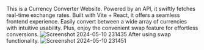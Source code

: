 This is a Currency Converter Website.
Powered by an API, it swiftly fetches real-time exchange rates. Built with Vite + React, it offers a seamless frontend experience. Easily convert between a wide array of currencies with intuitive usability. Plus, enjoy the convenient swap feature for effortless conversions.
![Screenshot 2024-05-10 231435](https://github.com/Srishti003/CurrencyConverter/assets/90563430/649ce54d-0b58-4f0c-8c68-3cd243f79306)
After using swap functionality.
![Screenshot 2024-05-10 231451](https://github.com/Srishti003/CurrencyConverter/assets/90563430/4fcd26ce-2b9d-4859-b92f-bee3ec0b627c)

